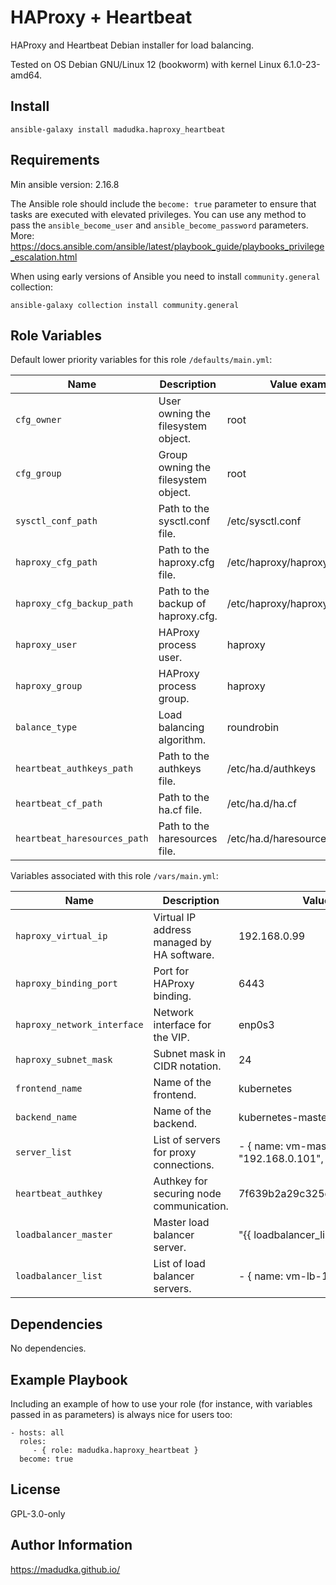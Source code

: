 HAProxy + Heartbeat
=========

HAProxy and Heartbeat Debian installer for load balancing.

Tested on OS Debian GNU/Linux 12 (bookworm) with kernel Linux 6.1.0-23-amd64.

Install
-------
```
ansible-galaxy install madudka.haproxy_heartbeat
```

Requirements
------------
Min ansible version: 2.16.8

The Ansible role should include the `become: true` parameter to ensure that tasks are executed with elevated privileges.
You can use any method to pass the `ansible_become_user` and `ansible_become_password` parameters.
More: https://docs.ansible.com/ansible/latest/playbook_guide/playbooks_privilege_escalation.html

When using early versions of Ansible you need to install `community.general` collection:

```
ansible-galaxy collection install community.general
```


Role Variables
--------------
Default lower priority variables for this role `/defaults/main.yml`:

| Name                         | Description                         |  Value example                  |
|------------------------------|-------------------------------------|---------------------------------|
| `cfg_owner`                  | User owning the filesystem object.  | root                            |
| `cfg_group`                  | Group owning the filesystem object. | root                            |
| `sysctl_conf_path`           | Path to the sysctl.conf file.       | /etc/sysctl.conf                |
| `haproxy_cfg_path`           | Path to the haproxy.cfg file.       | /etc/haproxy/haproxy.cfg        |
| `haproxy_cfg_backup_path`    | Path to the backup of haproxy.cfg.  | /etc/haproxy/haproxy.cfg.backup |
| `haproxy_user`               | HAProxy process user.               | haproxy                         |
| `haproxy_group`              | HAProxy process group.              | haproxy                         |
| `balance_type`               | Load balancing algorithm.           | roundrobin                      |
| `heartbeat_authkeys_path`    | Path to the authkeys file.          | /etc/ha.d/authkeys              |
| `heartbeat_cf_path`          | Path to the ha.cf file.             | /etc/ha.d/ha.cf                 |
| `heartbeat_haresources_path` | Path to the haresources file.       | /etc/ha.d/haresources           |


Variables associated with this role `/vars/main.yml`:

| Name                        | Description                                | Value example                                              |
|-----------------------------|--------------------------------------------|------------------------------------------------------------|
| `haproxy_virtual_ip`        | Virtual IP address managed by HA software. | 192.168.0.99                                               |
| `haproxy_binding_port`      | Port for HAProxy binding.                  | 6443                                                       |
| `haproxy_network_interface` | Network interface for the VIP.             | enp0s3                                                     |
| `haproxy_subnet_mask`       | Subnet mask in CIDR notation.              | 24                                                         |
| `frontend_name`             | Name of the frontend.                      | kubernetes                                                 |
| `backend_name`              | Name of the backend.                       | kubernetes-master-nodes                                    |
| `server_list`               | List of servers for proxy connections.     | - { name: vm-master-1, ip: "192.168.0.101", port: "6443" } |
| `heartbeat_authkey`         | Authkey for securing node communication.   | 7f639b2a29c325d4318843b2ea58081a                           |
| `loadbalancer_master`       | Master load balancer server.               | "{{ loadbalancer_list[0].name }}"                          |
| `loadbalancer_list`         | List of load balancer servers.             | - { name: vm-lb-1 }                                        |

Dependencies
------------

No dependencies.

Example Playbook
----------------

Including an example of how to use your role (for instance, with variables passed in as parameters) is always nice for users too:

    - hosts: all
      roles:
         - { role: madudka.haproxy_heartbeat }
      become: true

License
-------

GPL-3.0-only

Author Information
------------------

https://madudka.github.io/